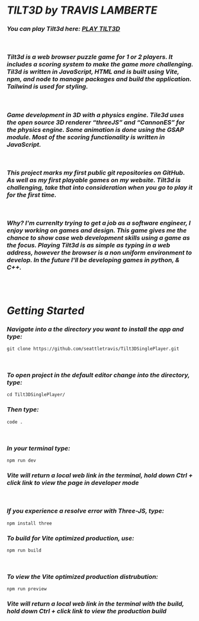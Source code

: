 # ***TILT3D by TRAVIS LAMBERTE***
### *You can play Tilt3d here: [PLAY TILT3D](https://travis.lamberte.com/tilt3dMenu/index.html)* 
<br>

### *Tilt3d is a web browser puzzle game for 1 or 2 players. It includes a scoring system to make the game more challenging. Til3d is written in JavaScript, HTML and is built using Vite, npm, and node to manage packages and build the application. Tailwind is used for styling.*

<br>

### *Game development in 3D with a physics engine. Tile3d uses the open source 3D renderer “threeJS” and “CannonES” for the physics engine. Some animation is done using the GSAP module. Most of the scoring functionality is written in JavaScript.*

<br>

### *This project marks my first public git repositories on GitHub. As well as my first playable games on my website. Tilt3d is challenging, take that into consideration when you go to play it for the first time.*

<br>

### *Why? I'm currenlty trying to get a job as a software engineer, I enjoy working on games and design. This game gives me the chance to show case web development skills using a game as the focus. Playing Tilt3d is as simple as typing in a web address, however the browser is a non uniform environment to develop. In the future I'll be developing games in python, & C++.*
<br>
<br>

# ***Getting Started***
### *Navigate into a the directory you want to install the app and type:* 

```
git clone https://github.com/seattletravis/Tilt3DSinglePlayer.git
```
<br>

### *To open project in the default editor change into the directory, type:*
```
cd Tilt3DSinglePlayer/
```

### *Then type:*
```
code . 
```

<br>

### *In your terminal type:*

```
npm run dev
```
### *Vite will return a local web link in the terminal, hold down Ctrl + click link to view the page in developer mode*
<br>

### *If you experience a resolve error with Three-JS, type:*

```
npm install three
```

### *To build for Vite optimized production, use:*
```
npm run build
```
<br>

### *To view the Vite optimized production distrubution:*

```
npm run preview
```
### *Vite will return a local web link in the terminal with the build, hold down Ctrl + click link to view the production build*
<br>